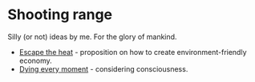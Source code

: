 # Shooting range

Silly (or not) ideas by me. For the glory of mankind.

* [Escape the heat](escape_the_heat/README.md) - proposition on how to create environment-friendly economy.
* [Dying every moment](dying_every_moment.md) - considering consciousness.
